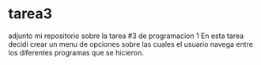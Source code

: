 # tarea3
adjunto mi repositorio sobre la tarea #3 de programacion 1
En esta tarea decidi crear un menu de opciones sobre las cuales el usuario navega entre los diferentes programas que se hicieron.
